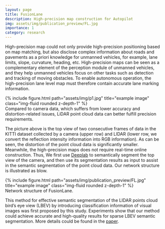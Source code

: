 ```yaml
---
layout: page
title: FusionLane
description: High-precision map construction for Autopilot
img: assets/img/publication_preview/FL.jpg
importance: 1
category: research
---
```


High-precision map could not only provide high-precision positioning based on map matching, but also disclose complex information about roads and pavements as a priori knowledge for unmanned vehicles, for example, lane limits, slope, curvature, heading, etc. High-precision maps can be seen as a complementary element of the perception module of unmanned vehicles, and they help unmanned vehicles focus on other tasks such as detection and tracking of moving obstacles. To enable autonomous operation, the high-precision lane level map must therefore contain accurate lane marking information.


<div class="row justify-content-sm-center">
    <div class="col-8">
        {% include figure.html path="assets/img/p1.jpg" title="example image" class="img-fluid rounded z-depth-1" %}
    </div>
</div>
<div class="caption">
    Compared to camera data, which suffers from lower accuracy and distortion-related issues, LiDAR point cloud data can better fulfill precision requirements.
</div>

The picture above is the top view of two consecutive frames of data in the KITTI dataset collected by a camera (upper row) and LIDAR (lower row, we convert the reflection intensity information into RGB information). As can be seen, the distortion of the point cloud data is significantly smaller. Meanwhile, the  high-precision maps does not require real-time online construction. Thus, We first use [Deeplab](https://arxiv.org/abs/1706.05587v3) to semantically segment the top view of the camera, and then use its segmentation results as input to assist in the semantic segmentation of the point cloud data. Our network structure is illustrated as blow.


<div class="row">
    <div class="col-sm mt-3 mt-md-0">
        {% include figure.html path="assets/img/publication_preview/FL.jpg" title="example image" class="img-fluid rounded z-depth-1" %}
    </div>
</div>
<div class="caption">
    Network structure of FusionLane.
</div>

This method for effective semantic segmentation of the LIDAR points cloud bird’s eye view (LBEV) by introducing classification information of visual images was first proposed by this study. Experiments show that our method could achieve accurate and  high-quality results for sparse LBEV semantic segmentation. More details could be found in the [paper](/publications/).

